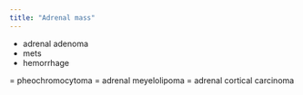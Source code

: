 ```yaml
---
title: "Adrenal mass"
---
```

- adrenal adenoma
- mets
- hemorrhage

= pheochromocytoma
= adrenal meyelolipoma
= adrenal cortical carcinoma

